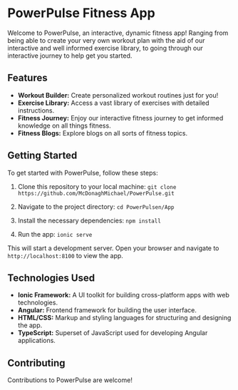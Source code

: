 # PowerPulse Fitness App
Welcome to PowerPulse, an interactive, dynamic fitness app! Ranging from being able to create your very own workout plan with the aid of our interactive and well informed exercise library, to going through our interactive journey to help get you started.

## Features
- **Workout Builder:** Create personalized workout routines just for you!
- **Exercise Library:** Access a vast library of exercises with detailed instructions.
- **Fitness Journey:** Enjoy our interactive fitness journey to get informed knowledge on all things fitness.
- **Fitness Blogs:** Explore blogs on all sorts of fitness topics.
  
## Getting Started
To get started with PowerPulse, follow these steps:

1. Clone this repository to your local machine:
```git clone https://github.com/McDonaghMichael/PowerPulse.git```

2. Navigate to the project directory:
```cd PowerPulsen/App```

4. Install the necessary dependencies:
```npm install```

5. Run the app:
```ionic serve```

This will start a development server. Open your browser and navigate to ```http://localhost:8100``` to view the app.

## Technologies Used
- **Ionic Framework:** A UI toolkit for building cross-platform apps with web technologies.
- **Angular:** Frontend framework for building the user interface.
- **HTML/CSS:** Markup and styling languages for structuring and designing the app.
- **TypeScript:** Superset of JavaScript used for developing Angular applications.
  
## Contributing
Contributions to PowerPulse are welcome!
